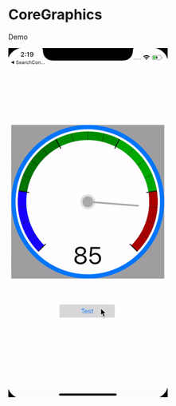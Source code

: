 # CoreGraphics

Demo

![Alt Text](https://github.com/rahul9988/CoreGraphics/blob/master/ezgif-2-4aa62dbb3f68.gif)
